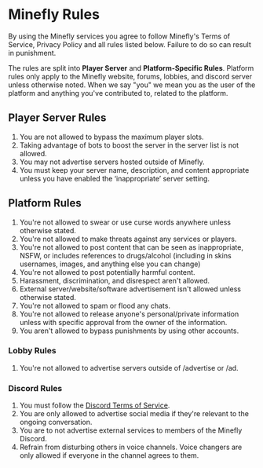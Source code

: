 # Minefly Rules

By using the Minefly services you agree to follow Minefly's Terms of
Service, Privacy Policy and all rules listed below. Failure to do so
can result in punishment.

The rules are split into **Player Server** and **Platform-Specific Rules**. Platform rules only apply to the
Minefly website, forums, lobbies, and discord server unless otherwise
noted. When we say "you" we mean you as the user of the platform and
anything you've contributed to, related to the platform.

## Player Server Rules

1. You are not allowed to bypass the maximum player slots.
2. Taking advantage of bots to boost the server in the server list is
   not allowed.
3. You may not advertise servers hosted outside of Minefly.
4. You must keep your server name, description, and content appropriate
   unless you have enabled the ‘inappropriate’ server setting.

## Platform Rules

1. You're not allowed to swear or use curse words anywhere unless
   otherwise stated.
2. You're not allowed to make threats against any services or players.
3. You're not allowed to post content that can be seen as
   inappropriate, NSFW, or includes references to drugs/alcohol
   (including in skins usernames, images, and anything else you can
   change)
4. You're not allowed to post potentially harmful content.
5. Harassment, discrimination, and disrespect aren't allowed.
6. External server/website/software advertisement isn't allowed unless
   otherwise stated.
7. You're not allowed to spam or flood any chats.
8. You're not allowed to release anyone's personal/private information
   unless with specific approval from the owner of the information.
9. You aren't allowed to bypass punishments by using other accounts.

### Lobby Rules

1. You're not allowed to advertise servers outside of /advertise or
   /ad.

### Discord Rules

1. You must follow the [Discord Terms of Service](https://discord.com/terms).
2. You are only allowed to advertise social media if they're relevant
   to the ongoing conversation.
3. You are to not advertise external services to members of the
   Minefly Discord.
4. Refrain from disturbing others in voice channels. Voice changers
   are only allowed if everyone in the channel agrees to them.
